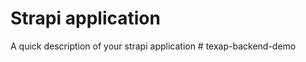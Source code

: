 # Strapi application

A quick description of your strapi application
#   t e x a p - b a c k e n d - d e m o  
 
